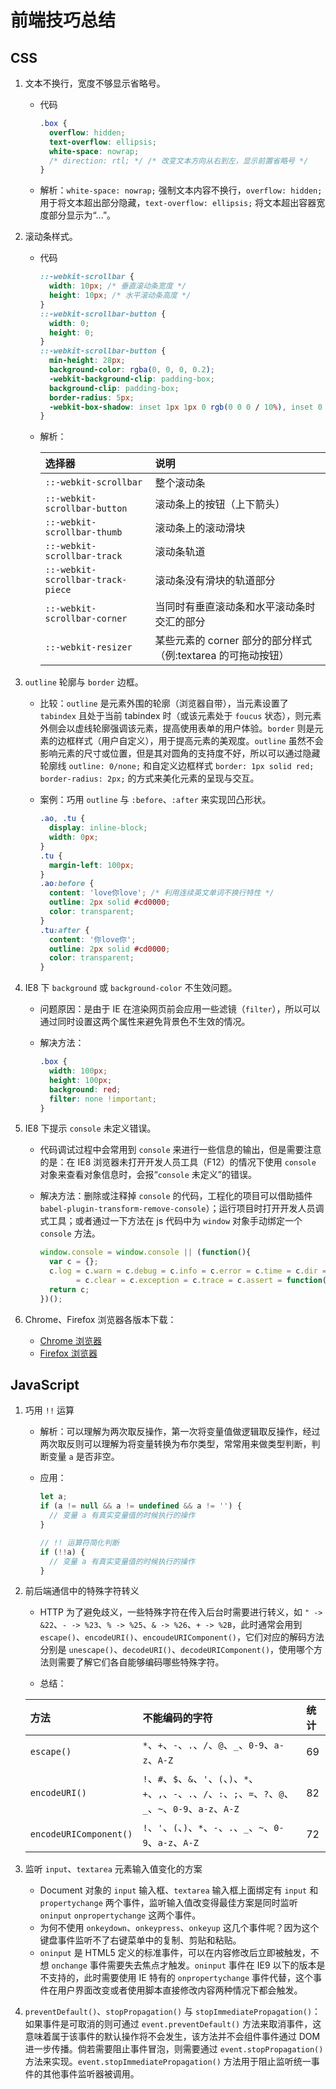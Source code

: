 # 前端技巧总结

## CSS

1. 文本不换行，宽度不够显示省略号。

    + 代码

      ``` CSS
      .box {
        overflow: hidden;
        text-overflow: ellipsis;
        white-space: nowrap;
        /* direction: rtl; */ /* 改变文本方向从右到左，显示前置省略号 */
      }
      ```

    + 解析：`white-space: nowrap;` 强制文本内容不换行，`overflow: hidden;` 用于将文本超出部分隐藏，`text-overflow: ellipsis;` 将文本超出容器宽度部分显示为“...”。

2. 滚动条样式。

    + 代码

      ``` CSS
      ::-webkit-scrollbar {
        width: 10px; /* 垂直滚动条宽度 */
        height: 10px; /* 水平滚动条高度 */
      }
      ::-webkit-scrollbar-button {
        width: 0;
        height: 0;
      }
      ::-webkit-scrollbar-button {
        min-height: 28px;
        background-color: rgba(0, 0, 0, 0.2);
        -webkit-background-clip: padding-box;
        background-clip: padding-box;
        border-radius: 5px;
        -webkit-box-shadow: inset 1px 1px 0 rgb(0 0 0 / 10%), inset 0 -1px 0 rgb(0 0 0 /7%);
      }
      ```

    + 解析：

      | 选择器                            | 说明                                                         |
      | :-------------------------------- | :----------------------------------------------------------- |
      | `::-webkit-scrollbar`             | 整个滚动条                                                   |
      | `::-webkit-scrollbar-button`      | 滚动条上的按钮（上下箭头）                                   |
      | `::-webkit-scrollbar-thumb`       | 滚动条上的滚动滑块                                           |
      | `::-webkit-scrollbar-track`       | 滚动条轨道                                                   |
      | `::-webkit-scrollbar-track-piece` | 滚动条没有滑块的轨道部分                                     |
      | `::-webkit-scrollbar-corner`      | 当同时有垂直滚动条和水平滚动条时交汇的部分                   |
      | `::-webkit-resizer`               | 某些元素的 corner 部分的部分样式（例:textarea 的可拖动按钮） |

3. `outline` 轮廓与 `border` 边框。

    + 比较：`outline` 是元素外围的轮廓（浏览器自带），当元素设置了 `tabindex` 且处于当前 tabindex 时（或该元素处于 `foucus` 状态），则元素外侧会以虚线轮廓强调该元素，提高使用表单的用户体验。`border` 则是元素的边框样式（用户自定义），用于提高元素的美观度。`outline` 虽然不会影响元素的尺寸或位置，但是其对圆角的支持度不好，所以可以通过隐藏轮廓线 `outline: 0/none;` 和自定义边框样式 `border: 1px solid red; border-radius: 2px;` 的方式来美化元素的呈现与交互。
    + 案例：巧用 `outline` 与 `:before`、`:after` 来实现凹凸形状。

      ``` CSS
      .ao, .tu {
        display: inline-block;
        width: 0px;
      }
      .tu {
        margin-left: 100px;
      }
      .ao:before {
        content: 'love你love'; /* 利用连续英文单词不换行特性 */
        outline: 2px solid #cd0000;
        color: transparent;
      }
      .tu:after {
        content: '你love你';
        outline: 2px solid #cd0000;
        color: transparent;
      }
      ```

4. IE8 下 `background` 或 `background-color` 不生效问题。

    + 问题原因：是由于 IE 在渲染网页前会应用一些滤镜（`filter`），所以可以通过同时设置这两个属性来避免背景色不生效的情况。

    + 解决方法：

      ``` CSS
      .box {
        width: 100px;
        height: 100px;
        background: red;
        filter: none !important;
      }
      ```

5. IE8 下提示 `console` 未定义错误。

    + 代码调试过程中会常用到 `console` 来进行一些信息的输出，但是需要注意的是：在 IE8 浏览器未打开开发人员工具（F12）的情况下使用 `console` 对象来查看对象信息时，会报“`console` 未定义”的错误。
    + 解决方法：删除或注释掉 `console` 的代码，工程化的项目可以借助插件 `babel-plugin-transform-remove-console`）；运行项目时打开开发人员调式工具；或者通过一下方法在 js 代码中为 `window` 对象手动绑定一个 `console` 方法。

      ``` JavaScript
      window.console = window.console || (function(){
        var c = {};
        c.log = c.warn = c.debug = c.info = c.error = c.time = c.dir = c.profile
              = c.clear = c.exception = c.trace = c.assert = function(){};
        return c;
      })();
      ```

6. Chrome、Firefox 浏览器各版本下载：

    + [Chrome 浏览器](https://www.chromedownloads.net/)
    + [Firefox 浏览器](https://ftp.mozilla.org/pub/firefox/releases/)

## JavaScript

1. 巧用 `!!` 运算

    + 解析：可以理解为两次取反操作，第一次将变量值做逻辑取反操作，经过两次取反则可以理解为将变量转换为布尔类型，常常用来做类型判断，判断变量 `a` 是否非空。

    + 应用：

      ``` JavaScript
      let a;
      if (a != null && a != undefined && a != '') {
        // 变量 a 有真实变量值的时候执行的操作
      }

      // !! 运算符简化判断
      if (!!a) {
        // 变量 a 有真实变量值的时候执行的操作
      }
      ```

2. 前后端通信中的特殊字符转义

    + HTTP 为了避免歧义，一些特殊字符在传入后台时需要进行转义，如 `" -> &22`、`- -> %23`、`% -> %25`、`& -> %26`、`+ -> %2B`，此时通常会用到 `escape()`、`encodeURI()`、`encoudeURIComponent()`，它们对应的解码方法分别是 `unescape()`、`decodeURI()`、`decodeURIComponent()`，使用哪个方法则需要了解它们各自能够编码哪些特殊字符。

    + 总结：

    | 方法                   | 不能编码的字符                                                                                                          | 统计 |
    | :--------------------- | :---------------------------------------------------------------------------------------------------------------------- | :--- |
    | `escape()`             | `*`、`+`、`-`、`.`、`/`、`@`、`_`、`0-9`、`a-z`、`A-Z`                                                                  | 69   |
    | `encodeURI()`          | `!`、`#`、`$`、`&`、`'`、`(`、`)`、`*`、`+`、`,`、`-`、`.`、`/`、`:`、`;`、`=`、`?`、`@`、`_`、`~`、`0-9`、`a-z`、`A-Z` | 82   |
    | `encodeURIComponent()` | `!`、`'`、`(`、`)`、`*`、`-`、`.`、`_`、`~`、`0-9`、`a-z`、`A-Z`                                                        | 72   |

3. 监听 `input`、`textarea` 元素输入值变化的方案

    + Document 对象的 `input` 输入框、`textarea` 输入框上面绑定有 `input` 和 `propertychange` 两个事件，监听输入值改变得最佳方案是同时监听 `oninput` `onpropertychange` 这两个事件。
    + 为何不使用 `onkeydown`、`onkeypress`、`onkeyup` 这几个事件呢？因为这个键盘事件监听不了右键菜单中的复制、剪贴和粘贴。
    + `oninput` 是 HTML5 定义的标准事件，可以在内容修改后立即被触发，不想 `onchange` 事件需要失去焦点才触发。`oninput` 事件在 IE9 以下的版本是不支持的，此时需要使用 IE 特有的 `onpropertychange` 事件代替，这个事件在用户界面改变或者使用脚本直接修改内容两种情况下都会触发。

4. `preventDefault()`、`stopPropagation()` 与 `stopImmediatePropagation()`：如果事件是可取消的则可通过 `event.preventDefault()` 方法来取消事件，这意味着属于该事件的默认操作将不会发生，该方法并不会组件事件通过 DOM 进一步传播。倘若需要阻止事件冒泡，则需要通过 `event.stopPropagation()` 方法来实现。`event.stopImmediatePropagation()` 方法用于阻止监听统一事件的其他事件监听器被调用。

